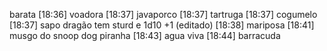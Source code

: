 barata
[18:36]
voadora
[18:37]
javaporco
[18:37]
tartruga
[18:37]
cogumelo
[18:37]
sapo dragão tem sturd e 1d10 +1 (editado)
[18:38]
mariposa
[18:41]
musgo do snoop dog
piranha
[18:43]
agua viva
[18:44]
barracuda
